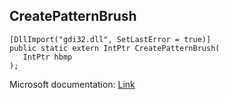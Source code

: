 ## CreatePatternBrush

```
[DllImport("gdi32.dll", SetLastError = true)]
public static extern IntPtr CreatePatternBrush(
   IntPtr hbmp
);
```

Microsoft documentation: [Link](https://docs.microsoft.com/en-us/windows/win32/api/wingdi/nf-wingdi-createpatternbrush)
